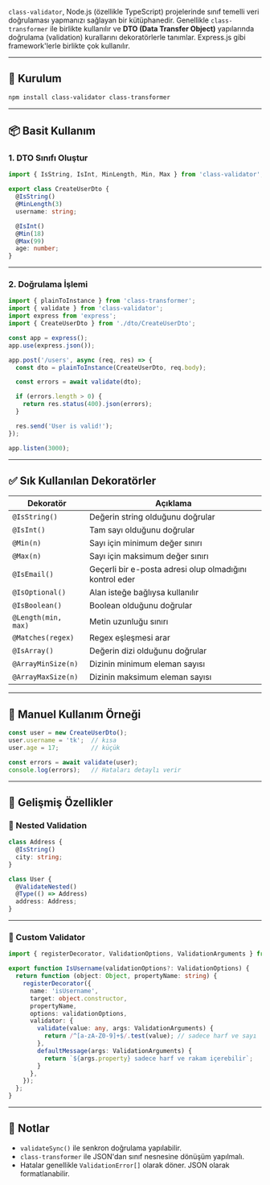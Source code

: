 `class-validator`, Node.js (özellikle TypeScript) projelerinde sınıf temelli veri doğrulaması yapmanızı sağlayan bir kütüphanedir. Genellikle `class-transformer` ile birlikte kullanılır ve **DTO (Data Transfer Object)** yapılarında doğrulama (validation) kurallarını dekoratörlerle tanımlar. Express.js gibi framework'lerle birlikte çok kullanılır.

---

## 🔧 Kurulum

```bash
npm install class-validator class-transformer
```

---

## 📦 Basit Kullanım

### 1. DTO Sınıfı Oluştur

```ts
import { IsString, IsInt, MinLength, Min, Max } from 'class-validator';

export class CreateUserDto {
  @IsString()
  @MinLength(3)
  username: string;

  @IsInt()
  @Min(18)
  @Max(99)
  age: number;
}
```

---

### 2. Doğrulama İşlemi

```ts
import { plainToInstance } from 'class-transformer';
import { validate } from 'class-validator';
import express from 'express';
import { CreateUserDto } from './dto/CreateUserDto';

const app = express();
app.use(express.json());

app.post('/users', async (req, res) => {
  const dto = plainToInstance(CreateUserDto, req.body);

  const errors = await validate(dto);

  if (errors.length > 0) {
    return res.status(400).json(errors);
  }

  res.send('User is valid!');
});

app.listen(3000);
```

---

## ✅ Sık Kullanılan Dekoratörler

| Dekoratör           | Açıklama                                                |
| ------------------- | ------------------------------------------------------- |
| `@IsString()`       | Değerin string olduğunu doğrular                        |
| `@IsInt()`          | Tam sayı olduğunu doğrular                              |
| `@Min(n)`           | Sayı için minimum değer sınırı                          |
| `@Max(n)`           | Sayı için maksimum değer sınırı                         |
| `@IsEmail()`        | Geçerli bir e-posta adresi olup olmadığını kontrol eder |
| `@IsOptional()`     | Alan isteğe bağlıysa kullanılır                         |
| `@IsBoolean()`      | Boolean olduğunu doğrular                               |
| `@Length(min, max)` | Metin uzunluğu sınırı                                   |
| `@Matches(regex)`   | Regex eşleşmesi arar                                    |
| `@IsArray()`        | Değerin dizi olduğunu doğrular                          |
| `@ArrayMinSize(n)`  | Dizinin minimum eleman sayısı                           |
| `@ArrayMaxSize(n)`  | Dizinin maksimum eleman sayısı                          |

---

## 🧪 Manuel Kullanım Örneği

```ts
const user = new CreateUserDto();
user.username = 'tk';  // kısa
user.age = 17;         // küçük

const errors = await validate(user);
console.log(errors);   // Hataları detaylı verir
```

---

## 🧠 Gelişmiş Özellikler

### 🔄 Nested Validation

```ts
class Address {
  @IsString()
  city: string;
}

class User {
  @ValidateNested()
  @Type(() => Address)
  address: Address;
}
```

---

### 🎯 Custom Validator

```ts
import { registerDecorator, ValidationOptions, ValidationArguments } from 'class-validator';

export function IsUsername(validationOptions?: ValidationOptions) {
  return function (object: Object, propertyName: string) {
    registerDecorator({
      name: 'isUsername',
      target: object.constructor,
      propertyName,
      options: validationOptions,
      validator: {
        validate(value: any, args: ValidationArguments) {
          return /^[a-zA-Z0-9]+$/.test(value); // sadece harf ve sayı
        },
        defaultMessage(args: ValidationArguments) {
          return `${args.property} sadece harf ve rakam içerebilir`;
        }
      },
    });
  };
}
```

---

## 📌 Notlar

- `validateSync()` ile senkron doğrulama yapılabilir.
- `class-transformer` ile JSON'dan sınıf nesnesine dönüşüm yapılmalı.
- Hatalar genellikle `ValidationError[]` olarak döner. JSON olarak formatlanabilir.
